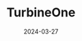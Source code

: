 ---  
layout: startup_page  
title: "TurbineOne"  
id: "turbineone.com"  
permalink: "/turbineoneturbineone.com03272024/"  
website: "https://www.turbineone.com/"  
funding_round: "Series A"  
funding_amount: "$15M"  
investors: "Bessemer Venture Partners, The General Partnership, XYZ Ventures, Pallas Ventures"  
about: "TurbineOne provides national security and intelligence solutions through its no-code, no-cloud software platform, the Frontline Perception System (FPS). FPS helps warfighters process data from diverse hardware and sensors, automating threat recognition and providing alerts. Its user-friendly design allows for operation even in challenging battlefield conditions."  
markets: "National Security, Machine Learning, Defense & Space, Public Safety, Security"  
hq: "San Francisco, California, United States"  
founded_year: "2020"  
linkedin: "https://www.linkedin.com/company/turbineone"  
twitter: "https://twitter.com/turbineonetech"  
instagram: ""  
facebook: ""  
crunchbase: "https://www.crunchbase.com/organization/turbineone"  
pitchbook: "https://pitchbook.com/profiles/company/439901-47"  

date_display: "27-Mar-2024"  
date: "2024-03-27"

# SEO Optimization  
meta_title: "TurbineOne - Series A Funding ($15M)"  
meta_description: "TurbineOne, TurbineOne provides national security and intelligence solutions through its no-code, no-cloud software platform, the Frontline Perception System (FPS..."  
meta_keywords: "TurbineOne, National Security, Machine Learning, Defense & Space, Public Safety, Security, Series A funding"  
canonical_url: "https://startup.projectstartups.com/turbineoneturbineone.com03272024/"  
---